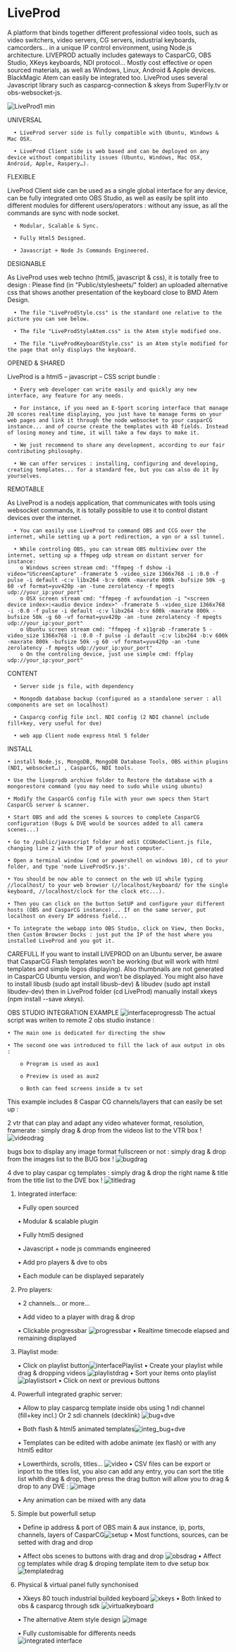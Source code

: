 # LiveProd

A platform that binds together different professional video tools, such as video switchers, video servers, CG servers, industrial keyboards, camcorders… in a unique IP control environment, using Node.js architecture.
LIVEPROD actually includes gateways to CasparCG, OBS Studio, XKeys keyboards, NDI protocol… Mostly cost effective or open sourced materials, as well as Windows, Linux, Android & Apple devices. BlackMagic Atem can easily be integrated too. LiveProd uses several Javascript library such as casparcg-connection & xkeys from SuperFly.tv or obs-websocket-js.

![LiveProd1 min](https://user-images.githubusercontent.com/33838534/157013656-bab8dda7-3d13-4a45-88df-67af5c408d34.png)

UNIVERSAL

	  • LiveProd server side is fully compatible with Ubuntu, Windows & Mac OSX.
  
	  • LiveProd Client side is web based and can be deployed on any device without compatibility issues (Ubuntu, Windows, Mac OSX, Android, Apple, Raspery…).

FLEXIBLE 

LiveProd Client side can be used as a single global interface for any device, can be fully integrated onto OBS Studio, as well as easily be split into different modules for different users/operators : without any issue, as all the commands are sync with node socket.

	  • Modular, Scalable & Sync.
  
	  • Fully Html5 Designed.
  
	  • Javascript + Node Js Commands Engineered.
	 
DESIGNABLE

As LiveProd uses web techno (html5, javascript & css), it is totally free to design : Please find (in "Public/stylesheets/" folder) an uploaded alternative css that shows another presentation of the keyboard close to BMD Atem Design. 

	  • The file "LiveProdStyle.css" is the standard one relative to the picture you can see below.
	  
	  • The file "LiveProdStyleAtem.css" is the Atem style modified one.
	  
	  • The file "LiveProdKeyboardStyle.css" is an Atem style modified for the page that only displays the keyboard.

OPENED & SHARED

LiveProd is a html5 – javascript – CSS script bundle : 

	  • Every web developer can write easily and quickly any new interface, any feature for any needs.
	  
	  • For instance, if you need an E-Sport scoring interface that manage 20 scores realtime displaying, you just have to manage forms on your web pages and link it through the node websocket to your casparCG instance... and of course create the templates with 40 fields. Instead of losing money and time, it will take a few days to make it.

	  • We just recommend to share any development, according to our fair contributing philosophy.

	  • We can offer services : installing, configuring and developing, creating templates... for a standard fee, but you can also do it by yourselves.

REMOTABLE

As LiveProd is a nodejs application, that communicates with tools using websocket commands, it is totally possible to use it to control distant devices over the internet.

	  • You can easily use LiveProd to command OBS and CCG over the internet, while setting up a port redirection, a vpn or a ssl tunnel.
	  
	  • While controling OBS, you can stream OBS multiview over the internet, setting up a ffmpeg udp stream on distant server for instance:
		o Windows screen stream cmd: "ffmpeg -f dshow -i video="UScreenCapture" -framerate 5 -video_size 1366x768 -i :0.0 -f pulse -i default -c:v libx264 -b:v 600k -maxrate 800k -bufsize 50k -g 60 -vf format=yuv420p -an -tune zerolatency -f mpegts udp://your_ip:your_port"
		o OSX screen stream cmd: "ffmpeg -f avfoundation -i "<screen device index>:<audio device index>" -framerate 5 -video_size 1366x768 -i :0.0 -f pulse -i default -c:v libx264 -b:v 600k -maxrate 800k -bufsize 50k -g 60 -vf format=yuv420p -an -tune zerolatency -f mpegts udp://your_ip:your_port"
		o Ubuntu screen stream cmd: "ffmpeg -f x11grab -framerate 5 -video_size 1366x768 -i :0.0 -f pulse -i default -c:v libx264 -b:v 600k -maxrate 800k -bufsize 50k -g 60 -vf format=yuv420p -an -tune zerolatency -f mpegts udp://your_ip:your_port"		
		o On the controling device, just use simple cmd: ffplay udp://your_ip:your_port"
		
CONTENT 

	  • Server side js file, with dependency

	  • Mongodb database backup (configured as a standalone server : all components are set on localhost)

	  • Casparcg config file incl. NDI config (2 NDI channel include fill+key, very useful for dve)

	  • web app Client node express html 5 folder

INSTALL

	• install Node.js, MongoDB, MongoDB Database Tools, OBS within plugins (NDI, websocket…) , CasparCG, NDI tools.
	
	• Use the liveprodb archive folder to Restore the database with a mongorestore command (you may need to sudo while using ubuntu)
	
	• Modify the CasparCG config file with your own specs then Start CasparCG server & scanner.
	
	• Start OBS and add the scenes & sources to complete CasparCG configuration (Bugs & DVE would be sources added to all camera scenes...)
	
	• Go to /public/javascript folder and edit CCGNodeClient.js file, changing line 2 with the IP of your host computer.
	
	• Open a terminal window (cmd or powershell on windows 10), cd to your folder, and type 'node LiveProdSrv.js'.
	
	• You should be now able to connect on the web UI while typing //localhost/ to your web browser (//localhost/keyboard/ for the single keyboard, //localhost/clock for the clock etc...). 
	
	• Then you can click on the button SetUP and configure your different hosts (OBS and CasparCG instance)... If on the same server, put localhost on every IP address field...

	• To integrate the webapp into OBS Studio, click on View, then Docks, then Custom Browser Docks : just put the IP of the host where you installed LiveProd and you got it.
	
CAREFULL
If you want to install LIVEPROD on an Ubuntu server, be aware that CasparCG Flash templates won’t  be working (but will work with html templates and simple logos displaying).
Also thumbnails are not generated in CasparCG Ubuntu version, and won’t be displayed.
You might also have to install libusb (sudo apt install libusb-dev) & libudev (sudo apt install libudev-dev) then in LiveProd folder (cd LiveProd) manually install xkeys (npm install --save xkeys).


OBS STUDIO INTEGRATION EXAMPLE
 ![interfaceprogressb](https://user-images.githubusercontent.com/33838534/149331784-bd27aa7f-628d-40b0-9ff2-258d951f8838.png)
 The actual script was writen to remote 2 obs studio instance :

	• The main one is dedicated for directing the show
	
	• The second one was introduced to fill the lack of aux output in obs :
	
		o Program is used as aux1
		
		o Preview is used as aux2
		
		o Both can feed screens inside a tv set
		

This example includes 8 Caspar CG channels/layers that can easily be set up : 

2 vtr that can play and adapt any video whatever format, resolution, framerate : simply drag & drop from the videos list to the VTR box !
![videodrag](https://user-images.githubusercontent.com/33838534/149331810-39fa0032-d60e-4530-b837-31a043ec5abb.png)

bugs box to display any image format fullscreen or not : simply drag & drop from the images list to the BUG box !
![bugdrag](https://user-images.githubusercontent.com/33838534/149331823-7bf3f83e-e7ee-448b-87ab-19601dbdb6b8.png)

4 dve to play caspar cg templates :  simply drag & drop the right name & title from the title list to the DVE box !
![titledrag](https://user-images.githubusercontent.com/33838534/149331813-6a32c77a-b191-405f-a8ca-b39595361478.png)	

1. Integrated interface:

	• Fully open sourced

	• Modular & scalable plugin

	• Fully html5 designed

	• Javascript + node js commands engineered

	• Add pro players & dve to obs

	• Each module can be displayed separately

2. Pro players:

	• 2 channels… or more…

	• Add video to a player with drag & drop

	• Clickable progressbar ![progressbar](https://user-images.githubusercontent.com/33838534/149331798-51d4b756-5ce9-4ecb-8743-326c2b1c0475.png)
	• Realtime timecode elapsed and remaining displayed


3. Playlist mode:

	• Click on playlist button![interfacePlaylist](https://user-images.githubusercontent.com/33838534/149331782-0d1bbaac-6b81-4e44-9b94-d102d1bb405b.png)
	• Create your playlist while drag & dropping videos ![playlistdrag](https://user-images.githubusercontent.com/33838534/149331817-07f502ea-1b9a-48a6-a0d8-625019f1a943.png)
	• Sort your items onto playlist ![playlistsort](https://user-images.githubusercontent.com/33838534/149331820-8a9fc596-fabc-4ca2-a71f-155beea87283.png)
	• Click on next or previous buttons

4. Powerfull integrated graphic server:

	• Allow to play casparcg template inside obs using 1 ndi channel (fill+key incl.) Or 2 sdi channels (decklink) ![bug+dve](https://user-images.githubusercontent.com/33838534/149331745-140bce96-ce02-4b86-b945-7370a4a49b6e.PNG)
	
	• Both flash & html5 animated templates![integ_bug+dve](https://user-images.githubusercontent.com/33838534/149331775-bc88d39d-2b4a-4f5b-8191-42c48a0f6f40.png)
	
	• Templates can be edited with adobe animate (ex flash) or with any html5 editor

	• Lowerthirds, scrolls, titles… ![video](https://user-images.githubusercontent.com/33838534/149331808-188130d9-a858-4d9a-8450-113d3cfb3d90.PNG)
	• CSV files can be export or inport to the titles list, you also can add any entry, you can sort the title list whith drag & drop, then press the drag button will allow you to drag & drop to any DVE : ![image](https://user-images.githubusercontent.com/33838534/149986211-cf35e53c-c617-46d3-81ec-d32060655668.png)
	
	• Any animation can be mixed with any data

5. Simple but powerfull setup

	• Define ip address & port of OBS main & aux instance, ip, ports, channels, layers of CasparCG![setup](https://user-images.githubusercontent.com/33838534/149331802-4403cef9-111c-41d5-8c6b-8ba3051ce373.png)
	• Most functions, sources, can be setted with drag and drop
	
	• Affect obs scenes to buttons with drag and drop ![obsdrag](https://user-images.githubusercontent.com/33838534/149331789-e7e073ad-3186-4733-ac9c-2aa5c5b7ffad.png)
	• Affect cg templates while drag & droping template item to dve setup box![templatedrag](https://user-images.githubusercontent.com/33838534/149331805-beccbf39-7cac-4e72-b55c-bc3df0d653de.png)


6. Physical & virtual panel fully synchonised

	• Xkeys 80 touch industrial builded keyboard ![xkeys](https://user-images.githubusercontent.com/33838534/149340530-4b16dc23-48fa-419b-b29d-9b65469825de.jpg)
	• Both linked to obs & casparcg through sdk ![virtualkeyboard](https://user-images.githubusercontent.com/33838534/149344923-6b781489-3407-4b35-a291-d0b48fc29480.PNG)
	
	• The alternative Atem style design ![image](https://user-images.githubusercontent.com/33838534/150516473-2e65171b-eaf0-48a3-8797-bd050cccb061.png)
	
	• Fully customisable for differents needs	
![integrated interface](https://user-images.githubusercontent.com/33838534/149331778-197aa174-1117-4d35-bb37-bd79d9441697.png)

